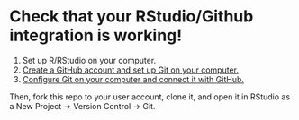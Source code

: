 # Check that your RStudio/Github integration is working!

1. Set up R/RStudio on your computer.
2. [Create a GitHub account and set up Git on your computer.](https://docs.google.com/document/d/1Yc47HH0OiQUs0DR9rz4xoUYCtyCy6ddf9vye8BIN2Oc/edit)
3. [Configure Git on your computer and connect it with GitHub.](https://docs.google.com/document/d/1pDv-hoeJxxYFbvp6vX2ZvTgxDIAYGfj8UTSYIkLS0Zs/edit#heading=h.4xggaup2ur3f)

Then, fork this repo to your user account, clone it, and open it in RStudio as a New Project -> Version Control -> Git.
